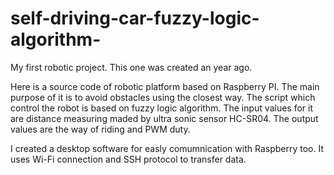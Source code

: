 # self-driving-car-fuzzy-logic-algorithm-
My first robotic project.
This one was created an year ago.

Here is a source code of robotic platform based on Raspberry PI. The main purpose of it is to avoid obstacles using the closest way. The script which control the robot is based on fuzzy logic algorithm. The input values for it are distance measuring maded by ultra sonic sensor HC-SR04. The output values are the way of riding and PWM duty.

I created a desktop software for easly comumnication with Raspberry too. It uses Wi-Fi connection and SSH protocol to transfer data.
